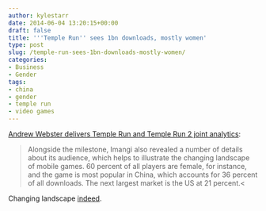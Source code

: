 ```yaml
---
author: kylestarr
date: 2014-06-04 13:20:15+00:00
draft: false
title: '''Temple Run'' sees 1bn downloads, mostly women'
type: post
slug: /temple-run-sees-1bn-downloads-mostly-women/
categories:
- Business
- Gender
tags:
- china
- gender
- temple run
- video games
---
```


[Andrew Webster delivers Temple Run and Temple Run 2 joint analytics](http://theverge.com/2014/6/4/5776232/temple-run-1-billion-downloads):

> Alongside the milestone, Imangi also revealed a number of details about its audience, which helps to illustrate the changing landscape of mobile games. 60 percent of all players are female, for instance, and the game is most popular in China, which accounts for 36 percent of all downloads. The next largest market is the US at 21 percent.<

Changing landscape [indeed](/2014/05/27/the-topic-of-misogyny/).
